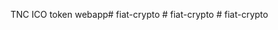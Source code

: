 TNC ICO token webapp#   f i a t - c r y p t o  
 #   f i a t - c r y p t o  
 #   f i a t - c r y p t o  
 